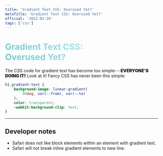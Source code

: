 ```yaml
---
title: 'Gradient Text CSS: Overused Yet?'
metaTitle: 'Gradient Text CSS: Overused Yet?'
official: '2022-01-26'
tags: ['css']
---
```


# Gradient Text CSS:<br aria-hidden> Overused Yet?

The CSS code for gradient text has become too simple---**everyone's doing it!** Look at it! Fancy CSS has never been this simple:

```css
h1.gradient-text {
	background-image: linear-gradient(
		90deg, var(--from), var(--to)
	);
	color: transparent;
	-webkit-background-clip: text;
}
```

---

## Developer notes

- Safari does not like block elements within an element with gradient text.
- Safari will not break inline gradient elements to new line.

<style>
	pre :global(.token.selector) {
		color: inherit;
	}

	pre :global(.token.function),
	pre :global(.token.property) {
		--from: hsla(var(--gradient-base-hue, 180), 75%, 75%, 1);
		background-clip: text;
		background-image: linear-gradient(90deg, var(--from), var(--fg, white));
		color: transparent;
		font-weight: bold;
	}

	strong {
		font-weight: 800; font-weight: 900;
		text-transform: uppercase;
	}

	h1 {
		--from: hsla(var(--gradient-base-hue, 180), 50%, 60%, 1);
		--to: hsla(var(--gradient-base-hue, 180), 75%, 90%, 1);
		background-image: linear-gradient(45deg, var(--from), var(--to));
		color: transparent;
		background-clip: text;
	}

	@media (min-width: 900px) {
		h1 {
			--h1-line-span: 3;
		}
	}

	@media (min-width: 1200px) {
		h1 {
			--h1-line-span: 4;
		}
	}
</style>
